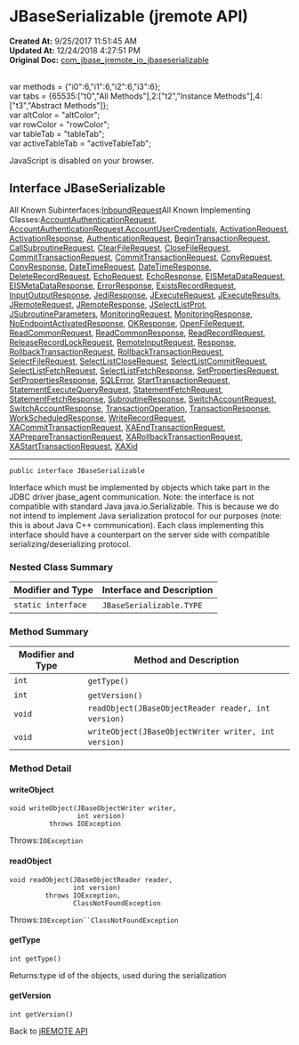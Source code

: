 # JBaseSerializable (jremote API)

**Created At:** 9/25/2017 11:51:45 AM  
**Updated At:** 12/24/2018 4:27:51 PM  
**Original Doc:** [com_jbase_jremote_io_jbaseserializable](https://docs.jbase.com/39250-io/com_jbase_jremote_io_jbaseserializable)  

<!--<br>    try {<br>        if (location.href.indexOf('is-external=true') == -1) {<br>            parent.document.title="JBaseSerializable (jremote   API)";<br>        }<br>    }<br>    catch(err) {<br>    }<br>//--><br>var methods = {"i0":6,"i1":6,"i2":6,"i3":6};<br>var tabs = {65535:["t0","All Methods"],2:["t2","Instance Methods"],4:["t3","Abstract Methods"]};<br>var altColor = "altColor";<br>var rowColor = "rowColor";<br>var tableTab = "tableTab";<br>var activeTableTab = "activeTableTab";
JavaScript is disabled on your browser.



## Interface JBaseSerializable

All Known Subinterfaces:[InboundRequest](/39264-protocol/com_jbase_jremote_jca_inflow_protocol_inboundrequest "interface in com.jbase.jremote.jca.inflow.protocol")All Known Implementing Classes:[AccountAuthenticationRequest](/39270-protocol/com_jbase_jremote_protocol_AccountAuthenticationRequest "class in com.jbase.jremote.protocol"), [AccountAuthenticationRequest.AccountUserCredentials](com_jbase_jremote_protocol_accountauthenticationrequest "class in com.jbase.jremote.protocol"), [ActivationRequest](/39264-protocol/com_jbase_jremote_jca_inflow_protocol_ActivationRequest "class in com.jbase.jremote.jca.inflow.protocol"), [ActivationResponse](/39264-protocol/com_jbase_jremote_jca_inflow_protocol_ActivationResponse "class in com.jbase.jremote.jca.inflow.protocol"), [AuthenticationRequest](/39270-protocol/com_jbase_jremote_protocol_AuthenticationRequest "class in com.jbase.jremote.protocol"), [BeginTransactionRequest](/39270-protocol/com_jbase_jremote_protocol_BeginTransactionRequest "class in com.jbase.jremote.protocol"), [CallSubroutineRequest](/39270-protocol/com_jbase_jremote_protocol_CallSubroutineRequest "class in com.jbase.jremote.protocol"), [ClearFileRequest](/39270-protocol/com_jbase_jremote_protocol_ClearFileRequest "class in com.jbase.jremote.protocol"), [CloseFileRequest](/39270-protocol/com_jbase_jremote_protocol_CloseFileRequest "class in com.jbase.jremote.protocol"), [CommitTransactionRequest](/39270-protocol/com_jbase_jremote_protocol_CommitTransactionRequest "class in com.jbase.jremote.jca.inflow.protocol"), [CommitTransactionRequest](/39270-protocol/com_jbase_jremote_protocol_CommitTransactionRequest "class in com.jbase.jremote.protocol"), [ConvRequest](/39270-protocol/com_jbase_jremote_protocol_ConvRequest "class in com.jbase.jremote.protocol"), [ConvResponse](/39270-protocol/com_jbase_jremote_protocol_ConvResponse "class in com.jbase.jremote.protocol"), [DateTimeRequest](/39270-protocol/com_jbase_jremote_protocol_DateTimeRequest "class in com.jbase.jremote.protocol"), [DateTimeResponse](/39270-protocol/com_jbase_jremote_protocol_DateTimeResponse "class in com.jbase.jremote.protocol"), [DeleteRecordRequest](/39270-protocol/com_jbase_jremote_protocol_DeleteRecordRequest "class in com.jbase.jremote.protocol"), [EchoRequest](/39270-protocol/com_jbase_jremote_protocol_EchoRequest "class in com.jbase.jremote.protocol"), [EchoResponse](/39270-protocol/com_jbase_jremote_protocol_echoresponse "class in com.jbase.jremote.protocol"), [EISMetaDataRequest](/39270-protocol/com_jbase_jremote_protocol_eismetadatarequest "class in com.jbase.jremote.protocol"), [EISMetaDataResponse](/39270-protocol/com_jbase_jremote_protocol_eismetadataresponse "class in com.jbase.jremote.protocol"), [ErrorResponse](/39250-io/com_jbase_jremote_io_errorresponse "class in com.jbase.jremote.io"), [ExistsRecordRequest](/39270-protocol/com_jbase_jremote_protocol_existsrecordrequest "class in com.jbase.jremote.protocol"), [InputOutputResponse](/39270-protocol/com_jbase_jremote_protocol_inputoutputresponse "class in com.jbase.jremote.protocol"), [JediResponse](/39270-protocol/com_jbase_jremote_protocol_jediresponse "class in com.jbase.jremote.protocol"), [JExecuteRequest](/39270-protocol/com_jbase_jremote_protocol_jexecuterequest "class in com.jbase.jremote.protocol"), [JExecuteResults](/39248-jremote/com_jbase_jremote_jexecuteresults "class in com.jbase.jremote"), [JRemoteRequest](/39270-protocol/com_jbase_jremote_protocol_jremoterequest "class in com.jbase.jremote.protocol"), [JRemoteResponse](/39270-protocol/com_jbase_jremote_protocol_jremoteresponse "class in com.jbase.jremote.protocol"), [JSelectListProt](/39270-protocol/com_jbase_jremote_protocol_jselectlistprot "class in com.jbase.jremote.protocol"), [JSubroutineParameters](/39248-jremote/com_jbase_jremote_jsubroutineparameters "class in com.jbase.jremote"), [MonitoringRequest](/39270-protocol/com_jbase_jremote_protocol_monitoringrequest "class in com.jbase.jremote.protocol"), [MonitoringResponse](/39270-protocol/com_jbase_jremote_protocol_monitoringresponse "class in com.jbase.jremote.protocol"), [NoEndpointActivatedResponse](/39264-protocol/com_jbase_jremote_jca_inflow_protocol_noendpointactivatedresponse "class in com.jbase.jremote.jca.inflow.protocol"), [OKResponse](/39250-io/com_jbase_jremote_io_okresponse "class in com.jbase.jremote.io"), [OpenFileRequest](/39270-protocol/com_jbase_jremote_protocol_openfilerequest "class in com.jbase.jremote.protocol"), [ReadCommonRequest](/39270-protocol/com_jbase_jremote_protocol_readcommonrequest "class in com.jbase.jremote.protocol"), [ReadCommonResponse](/39270-protocol/com_jbase_jremote_protocol_readcommonresponse "class in com.jbase.jremote.protocol"), [ReadRecordRequest](/39270-protocol/com_jbase_jremote_protocol_readrecordrequest "class in com.jbase.jremote.protocol"), [ReleaseRecordLockRequest](/39270-protocol/com_jbase_jremote_protocol_releaserecordlockrequest "class in com.jbase.jremote.protocol"), [RemoteInputRequest](/39270-protocol/com_jbase_jremote_protocol_remoteinputrequest "class in com.jbase.jremote.protocol"), [Response](/39250-io/com_jbase_jremote_io_response "class in com.jbase.jremote.io"), [RollbackTransactionRequest](/39270-protocol/com_jbase_jremote_protocol_RollbackTransactionRequest "class in com.jbase.jremote.jca.inflow.protocol"), [RollbackTransactionRequest](/39270-protocol/com_jbase_jremote_protocol_RollbackTransactionRequest "class in com.jbase.jremote.protocol"), [SelectFileRequest](/39270-protocol/com_jbase_jremote_protocol_selectfilerequest "class in com.jbase.jremote.protocol"), [SelectListCloseRequest](/39270-protocol/com_jbase_jremote_protocol_selectlistcloserequest "class in com.jbase.jremote.protocol"), [SelectListCommitRequest](/39270-protocol/com_jbase_jremote_protocol_selectlistcommitrequest "class in com.jbase.jremote.protocol"), [SelectListFetchRequest](/39270-protocol/com_jbase_jremote_protocol_selectlistfetchrequest "class in com.jbase.jremote.protocol"), [SelectListFetchResponse](/39270-protocol/com_jbase_jremote_protocol_selectlistfetchresponse "class in com.jbase.jremote.protocol"), [SetPropertiesRequest](/39270-protocol/com_jbase_jremote_protocol_setpropertiesrequest "class in com.jbase.jremote.protocol"), [SetPropertiesResponse](/39270-protocol/com_jbase_jremote_protocol_setpropertiesresponse "class in com.jbase.jremote.protocol"), [SQLError](/39250-io/com_jbase_jremote_io_sqlerror "class in com.jbase.jremote.io"), [StartTransactionRequest](/39264-protocol/com_jbase_jremote_jca_inflow_protocol_StartTransactionRequest "class in com.jbase.jremote.jca.inflow.protocol"), [StatementExecuteQueryRequest](/39270-protocol/com_jbase_jremote_protocol_statementexecutequeryrequest "class in com.jbase.jremote.protocol"), [StatementFetchRequest](/39270-protocol/com_jbase_jremote_protocol_statementfetchrequest "class in com.jbase.jremote.protocol"), [StatementFetchResponse](/39270-protocol/com_jbase_jremote_protocol_statementfetchresponse "class in com.jbase.jremote.protocol"), [SubroutineResponse](/39270-protocol/com_jbase_jremote_protocol_subroutineresponse "class in com.jbase.jremote.protocol"), [SwitchAccountRequest](/39270-protocol/com_jbase_jremote_protocol_switchaccountrequest "class in com.jbase.jremote.protocol"), [SwitchAccountResponse](/39270-protocol/com_jbase_jremote_protocol_switchaccountresponse "class in com.jbase.jremote.protocol"), [TransactionOperation](/39264-protocol/com_jbase_jremote_jca_inflow_protocol_transactionoperation "class in com.jbase.jremote.jca.inflow.protocol"), [TransactionResponse](/39270-protocol/com_jbase_jremote_protocol_transactionresponse "class in com.jbase.jremote.protocol"), [WorkScheduledResponse](/39264-protocol/com_jbase_jremote_jca_inflow_protocol_workscheduledresponse "class in com.jbase.jremote.jca.inflow.protocol"), [WriteRecordRequest](/39270-protocol/com_jbase_jremote_protocol_writerecordrequest "class in com.jbase.jremote.protocol"), [XACommitTransactionRequest](/39270-protocol/com_jbase_jremote_protocol_xacommittransactionrequest "class in com.jbase.jremote.protocol"), [XAEndTransactionRequest](/39270-protocol/com_jbase_jremote_protocol_xaendtransactionrequest "class in com.jbase.jremote.protocol"), [XAPrepareTransactionRequest](/39270-protocol/com_jbase_jremote_protocol_xapreparetransactionrequest "class in com.jbase.jremote.protocol"), [XARollbackTransactionRequest](/39270-protocol/com_jbase_jremote_protocol_xarollbacktransactionrequest "class in com.jbase.jremote.protocol"), [XAStartTransactionRequest](/39270-protocol/com_jbase_jremote_protocol_xastarttransactionrequest "class in com.jbase.jremote.protocol"), [XAXid](/39270-protocol/com_jbase_jremote_protocol_xaxid "class in com.jbase.jremote.protocol")
* * *


```
public interface JBaseSerializable
```

Interface which must be implemented by objects which take part in the JDBC driver jbase\_agent communication. Note: the interface is not compatible with standard Java java.io.Serializable. This is because we do not intend to implement Java serialization protocol for our purposes (note: this is about Java C++ communication). Each class implementing this interface should have a counterpart on the server side with compatible serializing/deserializing protocol.

### Nested Class Summary


| Modifier and Type<br> | Interface and Description<br> |
| --- | --- |
| `static interface `<br> | `JBaseSerializable.TYPE` <br> |






### Method Summary


| Modifier and Type<br> | Method and Description<br> |
| --- | --- |
| `int`<br> | `getType()` <br> |
| `int`<br> | `getVersion()` <br> |
| `void`<br> | `readObject(JBaseObjectReader reader, int version)` <br> |
| `void`<br> | `writeObject(JBaseObjectWriter writer, int version)` <br> |

### Method Detail



#### writeObject

```
void writeObject(JBaseObjectWriter writer,
                 int version)
          throws IOException
```
Throws:`IOException`
#### readObject

```
void readObject(JBaseObjectReader reader,
                int version)
         throws IOException,
                ClassNotFoundException
```
Throws:`IOException``ClassNotFoundException`
#### getType

```
int getType()
```
Returns:type id of the objects, used during the serialization
#### getVersion

```
int getVersion()
```







Back to [jREMOTE API](com_jbase_jremote_package-summary)
